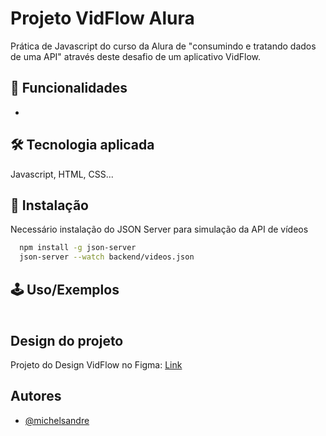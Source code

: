 # Projeto VidFlow Alura

Prática de Javascript do curso da Alura de "consumindo e tratando dados de uma API" através deste desafio de um aplicativo VidFlow.

## 🚀 Funcionalidades

-

## 🛠 Tecnologia aplicada

Javascript, HTML, CSS...

## 💾 Instalação

Necessário instalação do JSON Server para simulação da API de vídeos

```bash
  npm install -g json-server
  json-server --watch backend/videos.json
```

## 🕹 Uso/Exemplos

####

```javascript

```

## Design do projeto

Projeto do Design VidFlow no Figma: [Link](https://www.figma.com/file/a0crwitCtGmNIQW0RVIs5H/VidFlow?type=design&node-id=0%3A1&mode=design&t=HckrRrpDXQAFt0LX-1)

## Autores

- [@michelsandre](https://www.github.com/michelsandre)
